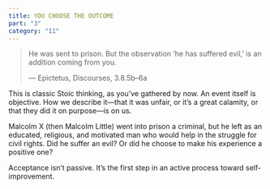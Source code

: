 ```yaml
---
title: YOU CHOOSE THE OUTCOME
part: "3"
category: "11"
---
```


> He was sent to prison. But the observation ‘he has suffered evil,’ is an addition coming from you.
>
> — Epictetus, Discourses, 3.8.5b–6a

This is classic Stoic thinking, as you’ve gathered by now. An event itself is objective. How we describe it—that it was unfair, or it’s a great calamity, or that they did it on purpose—is on us.

Malcolm X (then Malcolm Little) went into prison a criminal, but he left as an educated, religious, and motivated man who would help in the struggle for civil rights. Did he suffer an evil? Or did he choose to make his experience a positive one?

Acceptance isn’t passive. It’s the first step in an active process toward self-improvement.
